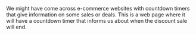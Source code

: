 We might have come across e-commerce websites with countdown timers that give information on some sales or deals.
This is a web page where it will have a countdown timer that informs us about when the discount sale will end. 
